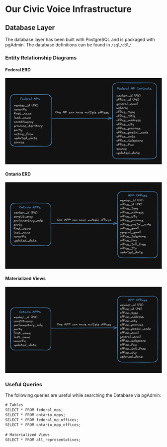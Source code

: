 # Our Civic Voice Infrastructure

## Database Layer

The database layer has been built with PostgreSQL and is packaged with pgAdmin. The database definitions can be found in `/sql/ddl/`.

### Entity Relationship Diagrams

#### Federal ERD

[![Federal ERD image](/database/images/erd-federal.jpg "Federal Entity Relationship Diagram")](/images/erd-federal.jpg)

#### Ontario ERD

[![Ontario ERD image](/database/images/erd-ontario.jpg "Ontario Entity Relationship Diagram")](/images/erd-ontario.jpg)

#### Materialized Views

[![Materialized View image](/database/images/erd-ontario.jpg "Materialized View Diagram")](/images/erd-ontario.jpg)


### Useful Queries

The following queries are useful while searching the Database via pgAdmin:

```
# Tables
SELECT * FROM federal_mps;
SELECT * FROM ontario_mpps;
SELECT * FROM federal_mp_offices;
SELECT * FROM ontario_mpp_offices;

# Materialized Views
SELECT * FROM all_representatives;
```
